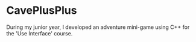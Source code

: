 # CavePlusPlus
During my junior year, I developed an adventure mini-game using C++ for the 'Use Interface' course.
